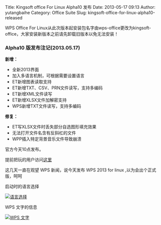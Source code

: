 Title: Kingsoft office For Linux Alpha10 发布
Date: 2013-05-17 09:13
Author: yutangbaihe
Category: Office Suite
Slug: kingsoft-office-for-linux-alpha10-released

WPS Office For
Linux从此次版本起安装包名字由wps-office更改为kingsoft-office，大家安装新版本之前请先卸载旧版本以免无法安装！

### Alpha10 版发布注记(2013.05.17)

**新增：**

-   全新2013界面
-   加入多语言机制，可根据需要设置语言
-   ET新增图表读取支持
-   ET新增TXT、CSV、PRN文件读写，支持多编码
-   ET新增XML文件读写
-   ET新增XLSX文件加解密支持
-   WPS新增TXT文件读写，支持多编码

**修复：**

-   ET写XLSX文件时丢失部分自选图形填充效果
-   无法打开文件名含有反斜杠的文件
-   WPP插入特定背景音乐文件导致崩溃

官方今天10点发布。

提前把玩的用户访问[这里](http://community.wps.cn/download/)

这几天一直在观望 WPS 新闻，说今天发布 WPS 2013 for linux
,以为会出个正式版，呵呵

启动时的语言选择

[![](http://lt-file.b0.upaiyun.com/files/2013/05/2013年05月17日-09时26分43秒-300x225.png "语言选择")](http://lt-file.b0.upaiyun.com/files/2013/05/2013年05月17日-09时26分43秒.png)

WPS 文字的信息

[![](http://lt-file.b0.upaiyun.com/files/2013/05/2013年05月17日-09时29分01秒-284x250.png "WPS 文字")](http://lt-file.b0.upaiyun.com/files/2013/05/2013年05月17日-09时29分01秒.png)
